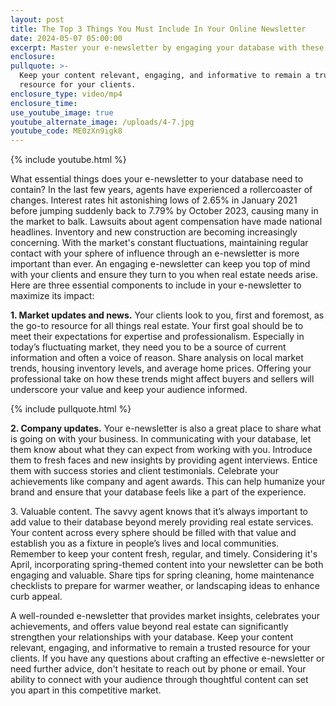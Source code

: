 ```yaml
---
layout: post
title: The Top 3 Things You Must Include In Your Online Newsletter
date: 2024-05-07 05:00:00
excerpt: Master your e-newsletter by engaging your database with these tips.
enclosure:
pullquote: >-
  Keep your content relevant, engaging, and informative to remain a trusted
  resource for your clients.
enclosure_type: video/mp4
enclosure_time:
use_youtube_image: true
youtube_alternate_image: /uploads/4-7.jpg
youtube_code: ME0zXn9igk8
---
```

{% include youtube.html %}

What essential things does your e-newsletter to your database need to contain? In the last few years, agents have experienced a rollercoaster of changes. Interest rates hit astonishing lows of 2.65% in January 2021 before jumping suddenly back to 7.79% by October 2023, causing many in the market to balk. Lawsuits about agent compensation have made national headlines. Inventory and new construction are becoming increasingly concerning. With the market's constant fluctuations, maintaining regular contact with your sphere of influence through an e-newsletter is more important than ever. An engaging e-newsletter can keep you top of mind with your clients and ensure they turn to you when real estate needs arise. Here are three essential components to include in your e-newsletter to maximize its impact:

**1\. Market updates and news.** Your clients look to you, first and foremost, as the go-to resource for all things real estate. Your first goal should be to meet their expectations for expertise and professionalism. Especially in today’s fluctuating market, they need you to be a source of current information and often a voice of reason. Share analysis on local market trends, housing inventory levels, and average home prices. Offering your professional take on how these trends might affect buyers and sellers will underscore your value and keep your audience informed.

{% include pullquote.html %}

**2\. Company updates.** Your e-newsletter is also a great place to share what is going on with your business. In communicating with your database, let them know about what they can expect from working with you. Introduce them to fresh faces and new insights by providing agent interviews. Entice them with success stories and client testimonials. Celebrate your achievements like company and agent awards. This can help humanize your brand and ensure that your database feels like a part of the experience.

3\. Valuable content. The savvy agent knows that it’s always important to add value to their database beyond merely providing real estate services. Your content across every sphere should be filled with that value and establish you as a fixture in people’s lives and local communities. Remember to keep your content fresh, regular, and timely. Considering it's April, incorporating spring-themed content into your newsletter can be both engaging and valuable. Share tips for spring cleaning, home maintenance checklists to prepare for warmer weather, or landscaping ideas to enhance curb appeal.

A well-rounded e-newsletter that provides market insights, celebrates your achievements, and offers value beyond real estate can significantly strengthen your relationships with your database. Keep your content relevant, engaging, and informative to remain a trusted resource for your clients. If you have any questions about crafting an effective e-newsletter or need further advice, don't hesitate to reach out by phone or email. Your ability to connect with your audience through thoughtful content can set you apart in this competitive market.